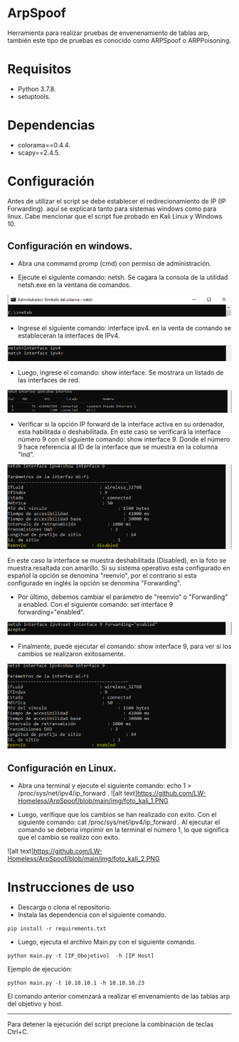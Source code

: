 # ArpSpoof
Herramienta para realizar pruebas de envenenamiento de tablas arp, también este tipo de pruebas es conocido como ARPSpoof o ARPPoisoning.
# Requisitos
- Python 3.7.8.
- setuptools.
# Dependencias
- colorama==0.4.4.
- scapy==2.4.5.

# Configuración
Antes de utilizar el script se debe establecer el redirecionamiento de IP (IP Forwarding). aquí se explicará tanto para sistemas windows como para linux. Cabe mencionar que el script fue probado en Kali Linux y Windows 10.

## Configuración en windows.
- Abra una commamd promp (cmd) con permiso de administración.

- Ejecute el siguiente comando: netsh. Se cagara la consola de la utilidad netsh.exe en la ventana de comandos.
 
![alt text](https://github.com/LW-Homeless/ArpSpoof/blob/main/img/foto1.PNG)

- Ingrese el siguiente comando: interface ipv4. en la venta de comando se estableceran la interfaces de IPv4.

![alt text](https://github.com/LW-Homeless/ArpSpoof/blob/main/img/foto2.PNG)

- Luego, ingrese el comando: show interface. Se mostrara un listado de las interfaces de red.
 
![alt text](https://github.com/LW-Homeless/ArpSpoof/blob/main/img/foto3.PNG)

- Verificar si la opción IP forward de la interface activa en su ordenador, esta habilitada o deshabilitada. En este caso se verificará la interface número 9 con el siguiente comando: show interface 9. Donde el número 9 hace referencia al ID de la interface que se muestra en la columna "Ind".
 
![alt text](https://github.com/LW-Homeless/ArpSpoof/blob/main/img/foto4.PNG)

En este caso la interface se muestra deshabilitada (Disabled), en la foto se muestra resaltada con amarillo. Si su sistema operativo esta configurado en español la opción se denomina "reenvío", por el contrario si esta configurado en inglés la opción se denomina "Forwarding".

- Por último, debemos cambiar el parámetro de "reenvío" o "Forwarding" a enabled. Con el siguiente comando: set interface 9 forwarding="enabled".
 
![alt text](https://github.com/LW-Homeless/ArpSpoof/blob/main/img/Foto5.PNG) 

- Finalmente, puede ejecutar el comando: show interface 9, para ver si los cambios se realizaron exitosamente.
 
![alt text](https://github.com/LW-Homeless/ArpSpoof/blob/main/img/foto6.PNG)

## Configuración en Linux.
- Abra una terminal y ejecute el siguiente comando: echo 1 > /proc/sys/net/ipv4/ip_forward .
![alt text]https://github.com/LW-Homeless/ArpSpoof/blob/main/img/foto_kali_1.PNG

- Luego, verifique que los cambios se han realizado con exito. Con el siguiente comando: cat  /proc/sys/net/ipv4/ip_forward . Al ejecutar el comando se deberia imprimir en la terminal el número 1, lo que significa que el cambio se realizo con exito.

![alt text]https://github.com/LW-Homeless/ArpSpoof/blob/main/img/foto_kali_2.PNG

# Instrucciones de uso
- Descarga o clona el repositorio.
- Instala las dependencia con el siguiente comando.
```
pip install -r requirements.txt
```
- Luego, ejecuta el archivo Main.py con el siguiente comando.
```
python main.py -t [IP_Obejetivo]  -h [IP Host]
```
Ejemplo de ejecución:
```
python main.py -t 10.10.10.1 -h 10.10.10.23
```
El comando anterior comenzará a realizar el envenamiento de las tablas arp del objetivo y host.

------------

Para detener la ejecución del script precione la combinación de teclas Ctrl+C.
